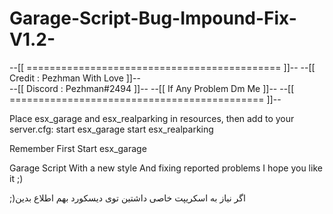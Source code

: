 # Garage-Script-Bug-Impound-Fix-V1.2-
--[[    ============================================  ]]--
--[[        Credit :  Pezhman With Love               ]]--    
--[[        Discord : Pezhman#2494                    ]]--
--[[        If Any Problem Dm Me                      ]]--
--[[    ============================================  ]]--  


Place esx_garage and esx_realparking in resources, then add to your server.cfg:
start esx_garage
start esx_realparking

Remember First Start esx_garage



Garage Script With a new style And fixing reported problems I hope you like it ;)

;)اگر نیاز به اسکریپت خاصی داشتین توی دیسکورد بهم اطلاع بدین
